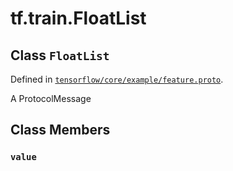 <div itemscope itemtype="http://developers.google.com/ReferenceObject">
<meta itemprop="name" content="tf.train.FloatList" />
<meta itemprop="path" content="Stable" />
<meta itemprop="property" content="value"/>
</div>

# tf.train.FloatList

## Class `FloatList`





Defined in [`tensorflow/core/example/feature.proto`](/code/stable/tensorflow/core/example/feature.proto).

A ProtocolMessage

## Class Members

<h3 id="value"><code>value</code></h3>

